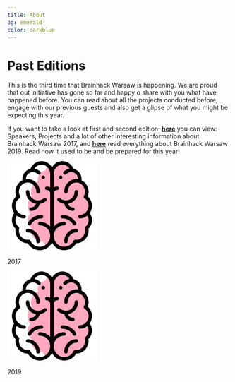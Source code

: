 ```yaml
---
title: About
bg: emerald
color: darkblue
---
```


# Past Editions

This is the third time that Brainhack Warsaw is happening. We are proud that out initiative has gone so far and happy o share with you what have happened before. You can read about all the projects conducted before, engage with our previous guests and also get a glipse of what you might be expecting this year. 

If you want to take a look at first and second edition: [**here**](https://brainhackwarsaw2017.github.io/) you can view: Speakers, Projects and a lot of other interesting information about Brainhack Warsaw 2017, and [**here**](https://brainhackwarsaw2019.github.io/) read everything about Brainhack Warsaw 2019. Read how it used to be and be prepared for this year!


<div class="row">
  <div class="column">
    <a href="https://brainhackwarsaw2017.github.io/" target="_blank">
    <img src="img/brain_ico.png" width="40%" height="40%" alt="Brainhack 2017">
    </a>
     <p> 2017 </p>
  </div>
  <div class="column">
    <a href="https://brainhackwarsaw2019.github.io" target="_blank">
    <img  src="img/brain_ico.png" width="40%" height="40%" alt="Brainhack 2019">
    </a>
    <p> 2019 </p>
  </div>
</div>

